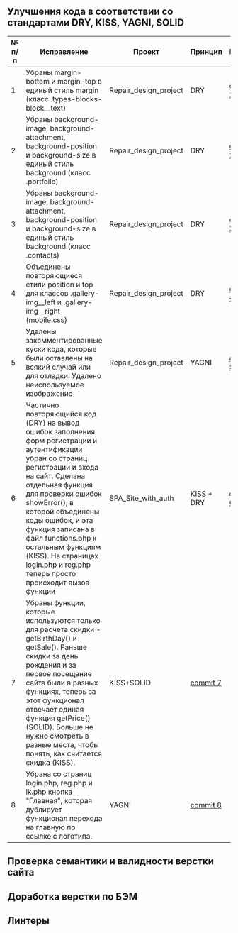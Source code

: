 ## Улучшения кода в соответствии со стандартами DRY, KISS, YAGNI, SOLID

<table>
    <thead>
        <tr>
            <th>№ п/п</th>
            <th>Исправление</th>
            <th>Проект</th>
            <th>Принцип</th>
            <th>Коммит</th>
        </tr>
    </thead>
    <tbody>
        <tr>
            <td>1</td>
            <td>Убраны margin-bottom и margin-top в единый стиль margin (класс .types-blocks-block__text)</td>
            <td>Repair_design_project</td>
            <td>DRY</td>
            <td><a href="https://github.com/git-morozova/Repair_design_project/commit/74b7b21f1bc4471e727c5020e0c8d7bda4bc8fe8">commit 1</a></td>
        </tr>
        <tr>
            <td>2</td>
            <td>Убраны background-image, background-attachment, background-position и background-size в единый стиль background (класс .portfolio)</td>
            <td>Repair_design_project</td>
            <td>DRY</td>
            <td><a href="https://github.com/git-morozova/Repair_design_project/commit/a4ff7eb4af889275945c6ae9b8859e338dd1fd51">commit 2</a></td>
        </tr>
        <tr>
            <td>3</td>
            <td>Убраны background-image, background-attachment, background-position и background-size в единый стиль background (класс .contacts)</td>
            <td>Repair_design_project</td>
            <td>DRY</td>
            <td><a href="https://github.com/git-morozova/Repair_design_project/commit/3d27998500db776137fa962f53d71ee3dbdeae69">commit 3</a></td>
        </tr>
        <tr>
            <td>4</td>
            <td>Объединены повторяющиеся стили position и top для классов .gallery-img__left и .gallery-img__right (mobile.css)</td>
            <td>Repair_design_project</td>
            <td>DRY</td>
            <td><a href="https://github.com/git-morozova/Repair_design_project/commit/7aa945d6faeae2019a68c2a7fcc7e9eef972c5fb">commit 4</a></td>
        </tr>
        <tr>
            <td>5</td>
            <td>Удалены закомментированные куски кода, которые были оставлены на всякий случай или для отладки. Удалено неиспользуемое изображение</td>
            <td>Repair_design_project</td>
            <td>YAGNI</td>
            <td><a href="https://github.com/git-morozova/Repair_design_project/commit/cd01ff04f06c1ce696a5a8191ec282cd80c961ac">commit 5</a></td>
        </tr>
        <tr>
            <td>6</td>
            <td>Частично повторяющийся код (DRY) на вывод ошибок заполнения форм регистрации и аутентификации убран со страниц регистрации и входа на сайт. Сделана отдельная функция для проверки ошибок showError(), в которой объединены коды ошибок, и эта функция записана в файл functions.php к остальным функциям (KISS). На страницах login.php и reg.php теперь просто происходит вызов функции <?php showError() ?></td>
            <td>SPA_Site_with_auth</td>
            <td>KISS + DRY</td>
            <td><a href="https://github.com/git-morozova/SPA_Site_with_auth/commit/f4417ba127c8d7a6ed589bec5c99e9b2849cc39f">commit 6</a></td>
        </tr>
        <tr>
            <td>7</td>
            <td>Убраны функции, которые используются только для расчета скидки - getBirthDay() и getSale(). Раньше скидки за день рождения и за первое посещение сайта были в разных функциях, теперь за этот функционал отвечает единая функция getPrice() (SOLID). Больше не нужно смотреть в разные места, чтобы понять, как считается скидка (KISS).</td>
            <td>KISS+SOLID</td>
            <td><a href="https://github.com/git-morozova/SPA_Site_with_auth/commit/627f27b9da786783afbbec9c6c27a0045a9766c3">commit 7</a></td>
        </tr>
        <tr>
            <td>8</td>
            <td>Убрана со страниц login.php, reg.php и lk.php кнопка "Главная", которая дублирует функционал перехода на главную по ссылке с логотипа.</td>
            <td>YAGNI</td>
            <td><a href="https://github.com/git-morozova/SPA_Site_with_auth/commit/c3436b2a9e261febb0ee0bc4b9b29234080cefd5">commit 8</a></td>
        </tr>
    </tbody>
</table>

## Проверка семантики и валидности верстки сайта

## Доработка верстки по БЭМ

## Линтеры
